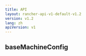 ```yaml
---
title: API
layout: rancher-api-v1-default-v1.2
version: v1.2
lang: zh
apiVersion: v1
---
```


## baseMachineConfig



<br>
